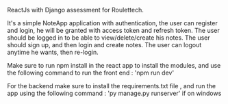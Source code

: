 ReactJs with Django assessment for Roulettech.

It's a simple NoteApp application with authentication, the user can register and login, he will be granted with access token and refresh token.
The user should be logged in to be able to view/delete/create his notes. 
The user should sign up, and then login and create notes.
The user can logout anytime he wants, then re-login.

Make sure to run npm install in the react app to install the modules, and use the following command to run the front end : 'npm run dev'

For the backend make sure to install the requirements.txt file , and run the app using the following command : 'py manage.py runserver' if on windows

